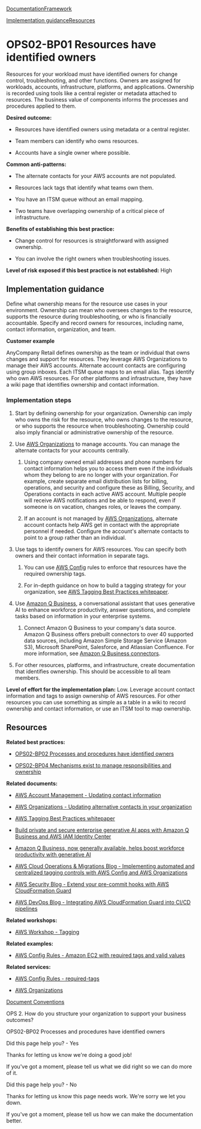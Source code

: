 [Documentation](/index.html)[Framework](welcome.html)

[Implementation guidance](#implementation-guidance)[Resources](#resources)

# OPS02-BP01 Resources have identified owners

Resources for your workload must have identified owners for change control, troubleshooting, and other functions. Owners are assigned for workloads, accounts, infrastructure, platforms, and applications. Ownership is recorded using tools like a central register or metadata attached to resources. The business value of components informs the processes and procedures applied to them.

**Desired outcome:**

* Resources have identified owners using metadata or a central register.

* Team members can identify who owns resources.

* Accounts have a single owner where possible.

**Common anti-patterns:**

* The alternate contacts for your AWS accounts are not populated.

* Resources lack tags that identify what teams own them.

* You have an ITSM queue without an email mapping.

* Two teams have overlapping ownership of a critical piece of infrastructure.

**Benefits of establishing this best practice:**

* Change control for resources is straightforward with assigned ownership.

* You can involve the right owners when troubleshooting issues.

**Level of risk exposed if this best practice is not established:** High

## Implementation guidance

Define what ownership means for the resource use cases in your environment. Ownership can mean who oversees changes to the resource, supports the resource during troubleshooting, or who is financially accountable. Specify and record owners for resources, including name, contact information, organization, and team.

**Customer example**

AnyCompany Retail defines ownership as the team or individual that owns changes and support for resources. They leverage AWS Organizations to manage their AWS accounts. Alternate account contacts are configuring using group inboxes. Each ITSM queue maps to an email alias. Tags identify who own AWS resources. For other platforms and infrastructure, they have a wiki page that identifies ownership and contact information.

### Implementation steps

1. Start by defining ownership for your organization. Ownership can imply who owns the risk for the resource, who owns changes to the resource, or who supports the resource when troubleshooting. Ownership could also imply financial or administrative ownership of the resource.

2. Use [AWS Organizations](https://aws.amazon.com/organizations/) to manage accounts. You can manage the alternate contacts for your accounts centrally.

   1. Using company owned email addresses and phone numbers for contact information helps you to access them even if the individuals whom they belong to are no longer with your organization. For example, create separate email distribution lists for billing, operations, and security and configure these as Billing, Security, and Operations contacts in each active AWS account. Multiple people will receive AWS notifications and be able to respond, even if someone is on vacation, changes roles, or leaves the company.

   2. If an account is not managed by [AWS Organizations](https://aws.amazon.com/organizations/), alternate account contacts help AWS get in contact with the appropriate personnel if needed. Configure the account's alternate contacts to point to a group rather than an individual.

3. Use tags to identify owners for AWS resources. You can specify both owners and their contact information in separate tags.

   1. You can use [AWS Config](https://aws.amazon.com/config/) rules to enforce that resources have the required ownership tags.

   2. For in-depth guidance on how to build a tagging strategy for your organization, see [AWS Tagging Best Practices whitepaper](https://docs.aws.amazon.com/whitepapers/latest/tagging-best-practices/tagging-best-practices.html).

4. Use [Amazon Q Business](https://aws.amazon.com/q/business/), a conversational assistant that uses generative AI to enhance workforce productivity, answer questions, and complete tasks based on information in your enterprise systems.

   1. Connect Amazon Q Business to your company's data source. Amazon Q Business offers prebuilt connectors to over 40 supported data sources, including Amazon Simple Storage Service (Amazon S3), Microsoft SharePoint, Salesforce, and Atlassian Confluence. For more information, see [Amazon Q Business connectors](https://aws.amazon.com/q/business/connectors/).

5. For other resources, platforms, and infrastructure, create documentation that identifies ownership. This should be accessible to all team members.

**Level of effort for the implementation plan:** Low. Leverage account contact information and tags to assign ownership of AWS resources. For other resources you can use something as simple as a table in a wiki to record ownership and contact information, or use an ITSM tool to map ownership.

## Resources

**Related best practices:**

* [OPS02-BP02 Processes and procedures have identified owners](https://docs.aws.amazon.com/wellarchitected/latest/operational-excellence-pillar/ops_ops_model_def_proc_owners.html)

* [OPS02-BP04 Mechanisms exist to manage responsibilities and ownership](https://docs.aws.amazon.com/wellarchitected/latest/operational-excellence-pillar/ops_ops_model_def_responsibilities_ownership.html)

**Related documents:**

* [AWS Account Management - Updating contact information](https://docs.aws.amazon.com/accounts/latest/reference/manage-acct-update-contact.html)

* [AWS Organizations - Updating alternative contacts in your organization](https://docs.aws.amazon.com/organizations/latest/userguide/orgs_manage_accounts_update_contacts.html)

* [AWS Tagging Best Practices whitepaper](https://docs.aws.amazon.com/whitepapers/latest/tagging-best-practices/tagging-best-practices.html)

* [Build private and secure enterprise generative AI apps with Amazon Q Business and AWS IAM Identity Center](https://aws.amazon.com/blogs/machine-learning/build-private-and-secure-enterprise-generative-ai-apps-with-amazon-q-business-and-aws-iam-identity-center/)

* [Amazon Q Business, now generally available, helps boost workforce productivity with generative AI](https://aws.amazon.com/blogs/aws/amazon-q-business-now-generally-available-helps-boost-workforce-productivity-with-generative-ai/)

* [AWS Cloud Operations & Migrations Blog - Implementing automated and centralized tagging controls with AWS Config and AWS Organizations](https://aws.amazon.com/blogs/mt/implementing-automated-and-centralized-tagging-controls-with-aws-config-and-aws-organizations/)

* [AWS Security Blog - Extend your pre-commit hooks with AWS CloudFormation Guard](https://aws.amazon.com/blogs/security/extend-your-pre-commit-hooks-with-aws-cloudformation-guard/)

* [AWS DevOps Blog - Integrating AWS CloudFormation Guard into CI/CD pipelines](https://aws.amazon.com/blogs/devops/integrating-aws-cloudformation-guard/)

**Related workshops:**

* [AWS Workshop - Tagging](https://catalog.workshops.aws/tagging/)

**Related examples:**

* [AWS Config Rules - Amazon EC2 with required tags and valid values](https://github.com/awslabs/aws-config-rules/blob/master/python/ec2_require_tags_with_valid_values.py)

**Related services:**

* [AWS Config Rules - required-tags](https://docs.aws.amazon.com/config/latest/developerguide/required-tags.html)

* [AWS Organizations](https://aws.amazon.com/organizations/)


[Document Conventions](/general/latest/gr/docconventions.html)

OPS 2. How do you structure your organization to support your business outcomes?

OPS02-BP02 Processes and procedures have identified owners

Did this page help you? - Yes

Thanks for letting us know we're doing a good job!

If you've got a moment, please tell us what we did right so we can do more of it.

Did this page help you? - No

Thanks for letting us know this page needs work. We're sorry we let you down.

If you've got a moment, please tell us how we can make the documentation better.</awsdocs-view></awsui-app-layout>